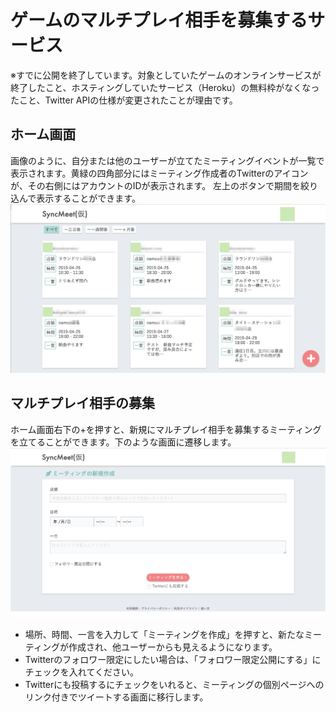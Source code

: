 # ゲームのマルチプレイ相手を募集するサービス

※すでに公開を終了しています。対象としていたゲームのオンラインサービスが終了したこと、ホスティングしていたサービス（Heroku）の無料枠がなくなったこと、Twitter APIの仕様が変更されたことが理由です。

## ホーム画面
画像のように、自分または他のユーザーが立てたミーティングイベントが一覧で表示されます。黄緑の四角部分にはミーティング作成者のTwitterのアイコンが、その右側にはアカウントのIDが表示されます。
左上のボタンで期間を絞り込んで表示することができます。
![ホーム画面](https://github.com/floppy73/meeting_organization_board/blob/main/images/main_menu.png)

## マルチプレイ相手の募集
ホーム画面右下の+を押すと、新規にマルチプレイ相手を募集するミーティングを立てることができます。下のような画面に遷移します。
![新規作成画面](https://github.com/floppy73/meeting_organization_board/blob/main/images/new_event.png)

- 場所、時間、一言を入力して「ミーティングを作成」を押すと、新たなミーティングが作成され、他ユーザーからも見えるようになります。
- Twitterのフォロワー限定にしたい場合は、「フォロワー限定公開にする」にチェックを入れてください。
- Twitterにも投稿するにチェックをいれると、ミーティングの個別ページへのリンク付きでツイートする画面に移行します。
